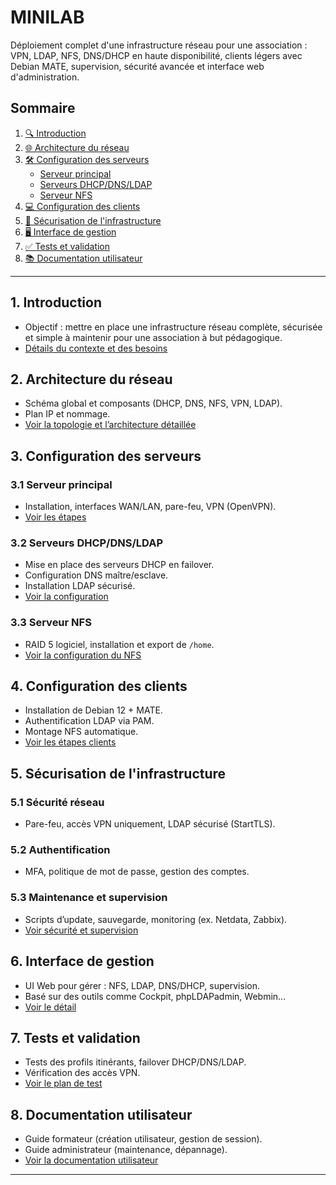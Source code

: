 # MINILAB

Déploiement complet d'une infrastructure réseau pour une association : VPN, LDAP, NFS, DNS/DHCP en haute disponibilité, clients légers avec Debian MATE, supervision, sécurité avancée et interface web d'administration.

## Sommaire

1. [🔍 Introduction](#1-introduction)  
2. [🌐 Architecture du réseau](#2-architecture-du-réseau)  
3. [🛠️ Configuration des serveurs](#3-configuration-des-serveurs)  
   - [Serveur principal](#31-serveur-principal)  
   - [Serveurs DHCP/DNS/LDAP](#32-serveurs-dhcpdnssldap)  
   - [Serveur NFS](#33-serveur-nfs)  
4. [💻 Configuration des clients](#4-configuration-des-clients)  
5. [🔐 Sécurisation de l'infrastructure](#5-sécurisation-de-linfrastructure)  
6. [🖥 Interface de gestion](#6-interface-de-gestion)  
7. [✅ Tests et validation](#7-tests-et-validation)  
8. [📚 Documentation utilisateur](#8-documentation-utilisateur)

---

## 1. Introduction

- Objectif : mettre en place une infrastructure réseau complète, sécurisée et simple à maintenir pour une association à but pédagogique.
- [Détails du contexte et des besoins](docs/1_introduction.md)

## 2. Architecture du réseau

- Schéma global et composants (DHCP, DNS, NFS, VPN, LDAP).
- Plan IP et nommage.
- [Voir la topologie et l’architecture détaillée](docs/2_architecture.md)

## 3. Configuration des serveurs

### 3.1 Serveur principal
- Installation, interfaces WAN/LAN, pare-feu, VPN (OpenVPN).
- [Voir les étapes](docs/3.1_serveur_principal.md)

### 3.2 Serveurs DHCP/DNS/LDAP
- Mise en place des serveurs DHCP en failover.
- Configuration DNS maître/esclave.
- Installation LDAP sécurisé.
- [Voir la configuration](docs/3.2_dhcp_dns_ldap.md)

### 3.3 Serveur NFS
- RAID 5 logiciel, installation et export de `/home`.
- [Voir la configuration du NFS](docs/3.3_serveur_nfs.md)

## 4. Configuration des clients

- Installation de Debian 12 + MATE.
- Authentification LDAP via PAM.
- Montage NFS automatique.
- [Voir les étapes clients](docs/4_clients.md)

## 5. Sécurisation de l'infrastructure

### 5.1 Sécurité réseau
- Pare-feu, accès VPN uniquement, LDAP sécurisé (StartTLS).
### 5.2 Authentification
- MFA, politique de mot de passe, gestion des comptes.
### 5.3 Maintenance et supervision
- Scripts d’update, sauvegarde, monitoring (ex. Netdata, Zabbix).
- [Voir sécurité et supervision](docs/5_securisation.md)

## 6. Interface de gestion

- UI Web pour gérer : NFS, LDAP, DNS/DHCP, supervision.
- Basé sur des outils comme Cockpit, phpLDAPadmin, Webmin...
- [Voir le détail](docs/6_interface_gestion.md)

## 7. Tests et validation

- Tests des profils itinérants, failover DHCP/DNS/LDAP.
- Vérification des accès VPN.
- [Voir le plan de test](docs/7_tests.md)

## 8. Documentation utilisateur

- Guide formateur (création utilisateur, gestion de session).
- Guide administrateur (maintenance, dépannage).
- [Voir la documentation utilisateur](docs/8_docs_utilisateur.md)

---
